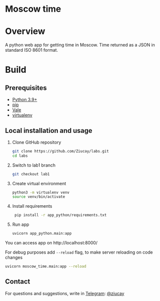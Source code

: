 # Moscow time

# Overview

A python web app for getting time in Moscow.
Time returned as a JSON in standard ISO 8601 format.

# Build

## Prerequisites

- [Python 3.9+](https://www.python.org/downloads/)
- [pip](https://pip.pypa.io/en/stable/cli/pip_download/)
- [Vale](https://vale.sh/docs/vale-cli/installation/)
- [virtualenv](https://virtualenv.pypa.io/en/latest/installation.html#)

## Local installation and usage

1. Clone GitHub repository

    ```bash
    git clone https://github.com/Ziucay/labs.git
    cd labs
    ```
2. Switch to lab1 branch

   ```bash
   git checkout lab1
   ```

3. Create virtual environment

    ```bash
    python3 -m virtualenv venv
    source venv/bin/activate
    ```

4. Install requirements

   ```bash
    pip install -r app_python/requirements.txt
    ```

5. Run app

   ```bash
   uvicorn app_python.main:app
   ```

You can access app on http://localhost:8000/

For debug purposes add `--reload` flag, to make server
reloading on code changes

   ```bash
   uvicorn moscow_time.main:app --reload
   ```

## Contact

For questions and suggestions, write in [Telegram](https://web.telegram.org/): [@ziucay](https://t.me/Ziucay)